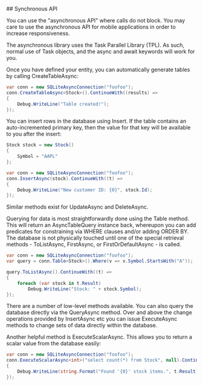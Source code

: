 ﻿﻿﻿## Synchronous API

  You can use the "asynchronous API" where calls do not block. You may care to use the asynchronous API for mobile applications in order to increase responsiveness.

  The asynchronous library uses the Task Parallel Library (TPL). As such, normal use of Task objects, and the async and await keywords will work for you.

  Once you have defined your entity, you can automatically generate tables by calling CreateTableAsync:

  ```c#
  var conn = new SQLiteAsyncConnection("foofoo");
  conn.CreateTableAsync<Stock>().ContinueWith((results) =>
  {
      Debug.WriteLine("Table created!");
  });
  ```

  You can insert rows in the database using Insert. If the table contains an auto-incremented primary key, then the value for that key will be available to you after the insert:

  ```c#
  Stock stock = new Stock()
  {
      Symbol = "AAPL"
  };
  
  var conn = new SQLiteAsyncConnection("foofoo");
  conn.InsertAsync(stock).ContinueWith((t) =>
  {
      Debug.WriteLine("New customer ID: {0}", stock.Id);
  });
  ```

  Similar methods exist for UpdateAsync and DeleteAsync.

  Querying for data is most straightforwardly done using the Table method. This will return an AsyncTableQuery instance back, whereupon you can add predicates for constraining via WHERE clauses and/or adding ORDER BY. The database is not physically touched until one of the special retrieval methods - ToListAsync, FirstAsync, or FirstOrDefaultAsync - is called.

  ```c#
  var conn = new SQLiteAsyncConnection("foofoo");
  var query = conn.Table<Stock>().Where(v => v.Symbol.StartsWith("A"));
  
  query.ToListAsync().ContinueWith((t) =>
  {
      foreach (var stock in t.Result)
          Debug.WriteLine("Stock: " + stock.Symbol);
  });
  ```

  There are a number of low-level methods available. You can also query the database directly via the QueryAsync method. Over and above the change operations provided by InsertAsync etc you can issue ExecuteAsync methods to change sets of data directly within the database.

  Another helpful method is ExecuteScalarAsync. This allows you to return a scalar value from the database easily:

  ```c#
  var conn = new SQLiteAsyncConnection("foofoo");
  conn.ExecuteScalarAsync<int>("select count(*) from Stock", null).ContinueWith((t) =>
  {
      Debug.WriteLine(string.Format("Found '{0}' stock items.", t.Result));
  });
  ```
